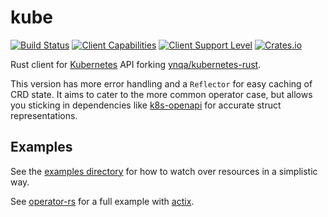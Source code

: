 # kube
[![Build Status](https://travis-ci.org/clux/kube-rs.svg?branch=master)](https://travis-ci.org/clux/kube-rs)
[![Client Capabilities](https://img.shields.io/badge/Kubernetes%20client-Silver-blue.svg?style=plastic&colorB=C0C0C0&colorA=306CE8)](http://bit.ly/kubernetes-client-capabilities-badge)
[![Client Support Level](https://img.shields.io/badge/kubernetes%20client-alpha-green.svg?style=plastic&colorA=306CE8)](http://bit.ly/kubernetes-client-support-badge)
[![Crates.io](https://img.shields.io/crates/v/kube.svg)](https://crates.io/crates/kube)

Rust client for [Kubernetes](http://kubernetes.io) API forking [ynqa/kubernetes-rust](https://github.com/ynqa/kubernetes-rust).

This version has more error handling and a `Reflector` for easy caching of CRD state. It aims to cater to the more common operator case, but allows you sticking in dependencies like [k8s-openapi](https://github.com/Arnavion/k8s-openapi) for accurate struct representations.

## Examples
See the [examples directory](./examples) for how to watch over resources in a simplistic way.

See [operator-rs](https://github.com/clux/operator-rs) for a full example with [actix](https://actix.rs/).
